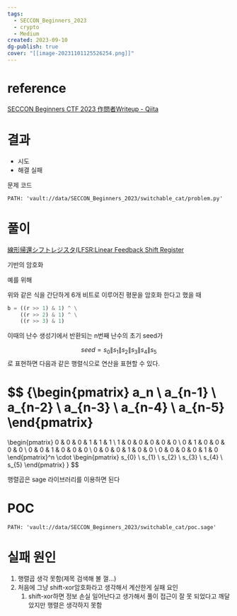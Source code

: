 ```yaml
---
tags:
  - SECCON_Beginners_2023
  - crypto
  - Medium
created: 2023-09-10
dg-publish: true
cover: "[[image-20231101125526254.png]]"
---
```


# reference
[SECCON Beginners CTF 2023 作問者Writeup - Qiita](https://qiita.com/ushigai_sub/items/f1d0593f52590fe10ca3)

# 결과
- 시도
- 해결 실패 


문제 코드

```embed-python
PATH: 'vault://data/SECCON_Beginners_2023/switchable_cat/problem.py'

```




# 풀이



[線形帰還シフトレジスタ(LFSR:Linear Feedback Shift Register](https://ja.wikipedia.org/wiki/%E7%B7%9A%E5%BD%A2%E5%B8%B0%E9%82%84%E3%82%B7%E3%83%95%E3%83%88%E3%83%AC%E3%82%B8%E3%82%B9%E3%82%BF)

기반의 암호화  

예를 위해

위와 같은 식을 간단하게 6개 비트로 이루어진 평문을 암호화 한다고 했을 때
```Python
b = ((r >> 1) & 1) ^ \
    ((r >> 2) & 1) ^ \
    ((r >> 3) & 1)
```

이때의 난수 생성기에서 반환되는 n번째 난수의 초기 seed가


$$
seed = s_{0}\| s_{1}\| s_{2}\| s_{3}\| s_{4}\|s_{5}
$$
로 표현하면 다음과 같은 행렬식으로 연산을 표현할 수 있다.

$$
{\begin{pmatrix}
   a_n \\
   a_{n-1} \\
   a_{n-2} \\
   a_{n-3} \\
   a_{n-4} \\
   a_{n-5}
\end{pmatrix}
=
\begin{pmatrix}
   0 & 0 & 0 & 1 & 1 & 1 \\
   1 & 0 & 0 & 0 & 0 & 0 \\
   0 & 1 & 0 & 0 & 0 & 0 \\
   0 & 0 & 1 & 0 & 0 & 0 \\
   0 & 0 & 0 & 1 & 0 & 0 \\
   0 & 0 & 0 & 0 & 1 & 0
\end{pmatrix}^n
\cdot
\begin{pmatrix}
   s_{0} \\
   s_{1} \\
   s_{2} \\
   s_{3} \\
   s_{4} \\
   s_{5}
\end{pmatrix}
}
$$



행렬곱은 sage 라이브러리를 이용하면 된다

# POC

```embed-python
PATH: 'vault://data/SECCON_Beginners_2023/switchable_cat/poc.sage'

```

# 실패 원인

1. 행렬곱 생각 못함(제목 검색해 볼 껄...)
2. 처음에 그냥 shift-xor암호화라고 생각해서 계산한게 실패 요인
	1. shift-xor하면 정보 손실 일어난다고 생가해서 풀이 접근이 잘 못 되었다고 깨달았지만 행렬은 생각하지 못함
